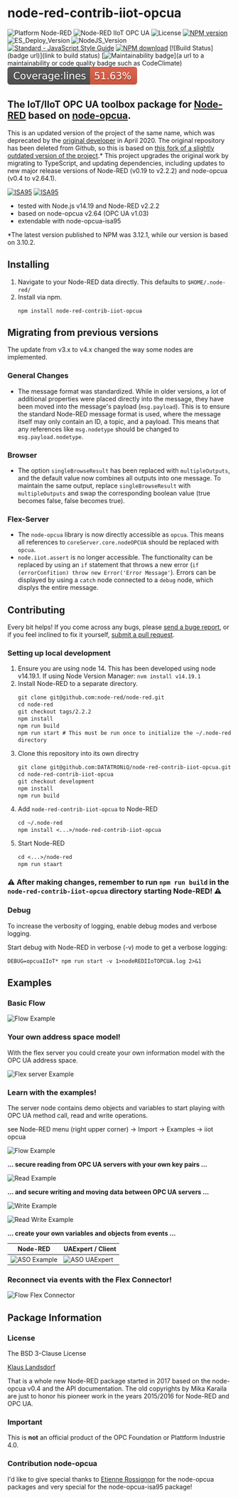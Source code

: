 
# node-red-contrib-iiot-opcua 

![Platform Node-RED](https://img.shields.io/badge/Platform-Node--RED-red.png)
![Node-RED IIoT OPC UA](https://img.shields.io/badge/Node--RED-IIoT_OPC_UA-blue.png)
![License](https://img.shields.io/badge/License-LicenseType-orange.png)
[![NPM version](https://badge.fury.io/js/node-red-contrib-iiot-opcua.png)](https://www.npmjs.com/package/node-red-contrib-iiot-opcua)
![ES_Deploy_Version](https://img.shields.io/badge/TypeScript-4.6.4-yellow.png)
![NodeJS_Version](https://img.shields.io/badge/NodeJS-14.19.1-green.png)
[![Standard - JavaScript Style Guide](https://img.shields.io/badge/code%20style-standard-brightgreen.svg)](http://standardjs.com/)
[![NPM download](https://img.shields.io/npm/dm/node-red-contrib-iiot-opcua.svg)](https://www.npmtrends.com/node-red-contrib-iiot-opcua)
[![Build Status](badge url)](link to build status)
[![Maintainability badge](url)](a url to a maintainability or code quality badge such as CodeClimate)
[![Test Coverage](badges/badge-lines.svg)](https://github.com/DATATRONiQ/node-red-contrib-iiot-opcua/actions/workflows/summary.yml)

## The IoT/IIoT OPC UA toolbox package for [Node-RED][3] based on [node-opcua][4].

This is an updated version of the project of the same name, which was deprecated by the [original developer][1] in April 2020. 
The original repository has been deleted from Github, so this is based on [this fork of a slightly outdated version of the project](https://github.com/cacamille3/node-red-contrib-iiot-opcua).* 
This project upgrades the original work by migrating to TypeScript, and updating dependencies, including updates to new major release versions of Node-RED (v0.19 to v2.2.2) and node-opcua (v0.4 to v2.64.1).

[![ISA95](images/logoISA95blue2.png)](https://opcfoundation.org/developer-tools/specifications-unified-architecture/isa-95-common-object-model/)
[![ISA95](images/logoRAMI40blue.png)](http://www.plattform-i40.de/)

* tested with Node.js v14.19 and Node-RED v2.2.2
* based on node-opcua v2.64 (OPC UA v1.03)
* extendable with node-opcua-isa95

*The latest version published to NPM was 3.12.1, while our version is based on 3.10.2.

## Installing

1. Navigate to your Node-RED data directly. This defaults to `$HOME/.node-red/`
2. Install via npm.
   ```shell
   npm install node-red-contrib-iiot-opcua
   ```

## Migrating from previous versions

The update from v3.x to v4.x changed the way some nodes are implemented.

### General Changes
- The message format was standardized. While in older versions, a lot of additional properties were placed directly into the message,
they have been moved into the message's payload (`msg.payload`). This is to ensure the standard Node-RED message format is used, where the message
itself may only contain an ID, a topic, and a payload. This means that any references like `msg.nodetype` should be changed to `msg.payload.nodetype`.

### Browser
- The option `singleBrowseResult` has been replaced with `multipleOutputs`, and the default value now combines all outputs into one message. To maintain the same output, replace `singleBrowseResult` with `multipleOutputs` and swap the corresponding boolean value (true becomes false, false becomes true).

### Flex-Server
- The `node-opcua` library is now directly accessible as `opcua`. This means all references to `coreServer.core.nodeOPCUA` should be replaced with `opcua`.
- `node.iiot.assert` is no longer accessible. The functionality can be replaced by using an `if` statement that throws a new error (`if (errorConfition) throw new Error('Error Message'`). Errors can be displayed by using a `catch` node connected to a `debug` node, which displys the entire message.


## Contributing

Every bit helps! If you come across any bugs, please [send a buge report](https://github.com/DATATRONiQ/node-red-contrib-iiot-opcua/issues/new?type=bug), or if you feel inclined to fix it yourself, [submit a pull request](https://github.com/DATATRONiQ/node-red-contrib-iiot-opcua/compare).

### Setting up local development
1. Ensure you are using node 14. This has been developed using node v14.19.1. If using Node Version Manager: `nvm install v14.19.1`
2. Install Node-RED to a separate directory.
   ```shell
   git clone git@github.com:node-red/node-red.git
   cd node-red
   git checkout tags/2.2.2
   npm install
   npm run build
   npm run start # This must be run once to initialize the ~/.node-red directory
   ```
3. Clone this repository into its own directry
   ```shell
   git clone git@github.com:DATATRONiQ/node-red-contrib-iiot-opcua.git
   cd node-red-contrib-iiot-opcua
   git checkout development
   npm install
   npm run build
   ```
4. Add `node-red-contrib-iiot-opcua` to Node-RED
   ```shell
   cd ~/.node-red
   npm install <...>/node-red-contrib-iiot-opcua
   ```
5. Start Node-RED
   ```shell
   cd <...>/node-red
   npm run staart
   ``` 

### :warning: After making changes, remember to run `npm run build` in the `node-red-contrib-iiot-opcua` directory starting Node-RED! :warning:

### Debug

To increase the verbosity of logging, enable debug modes and verbose logging.

Start debug with Node-RED in verbose (-v) mode to get a verbose logging:

    DEBUG=opcuaIIoT* npm run start -v 1>nodeREDIIoTOPCUA.log 2>&1

## Examples
### Basic Flow
![Flow Example](images/wiki/browser-listener-flow3-active.png)

### Your own address space model!

With the flex server you could create your own information model with the OPC UA address space.

![Flex server Example](images/wiki/flexServerAddressSapceExamplev3.png)

### Learn with the examples!

The server node contains demo objects and variables
to start playing with OPC UA method call, read and write operations.

see Node-RED menu (right upper corner) -> Import -> Examples -> iiot opcua

![Flow Example](images/wiki/method-call3-active.png)

**... secure reading from OPC UA servers with your own key pairs ...**

![Read Example](images/wiki/read-history3-active.png)

**... and secure writing and moving data between OPC UA servers ...**

![Write Example](images/wiki/write-flow3-active.png)

![Read Write Example](images/wiki/write-read-flow3.png)

**... create your own variables and objects from events ...**

| Node-RED                                         | UAExpert / Client                                         |
|--------------------------------------------------|-----------------------------------------------------------|
| ![ASO Example](images/wiki/server-aso-flow3.png) | ![ASO UAExpert](images/wiki/ASOTestVariablesUAExpert.png) |

### Reconnect via events with the Flex Connector!

![Flow Flex Connector](images/wiki/flex-connector-flow31.png)

## Package Information

### License

The BSD 3-Clause License

[Klaus Landsdorf][1]

That is a whole new Node-RED package started in 2017 based on the node-opcua v0.4 and the API documentation.
The old copyrights by Mika Karaila are just to honor his pioneer work in the years 2015/2016 for Node-RED and OPC UA.

### Important

This is **not** an official product of the OPC Foundation or Plattform Industrie 4.0.

### Contribution node-opcua

I'd like to give special thanks to [Etienne Rossignon][2]
for the node-opcua packages and very special for the node-opcua-isa95 package!

[1]:https://github.com/biancode/
[2]:https://github.com/erossignon
[3]:https://github.com/node-red/node-red
[4]:https://github.com/node-opcua/node-opcua
